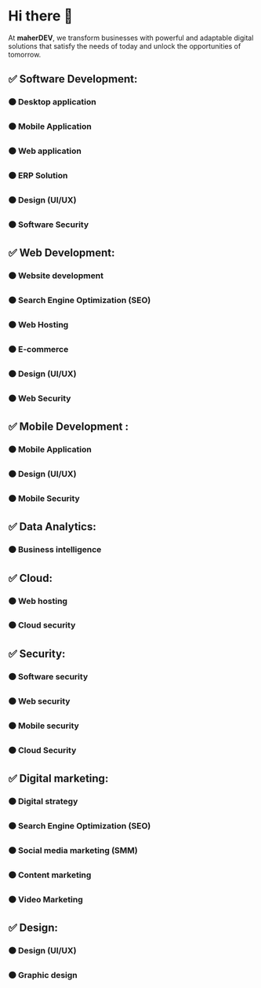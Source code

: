 # Hi there 👋

At **maherDEV**, we transform businesses with powerful and adaptable digital solutions that satisfy the needs of today and unlock the opportunities of tomorrow.

## ✅ Software Development:
### 🟠 Desktop application
### 🟠 Mobile Application
### 🟠 Web application
### 🟠 ERP Solution
### 🟠 Design (UI/UX)
### 🟠 Software Security

## ✅ Web Development:
### 🟠 Website development
### 🟠 Search Engine Optimization (SEO)
### 🟠 Web Hosting
### 🟠 E-commerce
### 🟠 Design (UI/UX)
### 🟠 Web Security

## ✅ Mobile Development :
### 🟠 Mobile Application
### 🟠 Design (UI/UX)
### 🟠 Mobile Security

## ✅ Data Analytics: 
### 🟠 Business intelligence

## ✅ Cloud:
### 🟠 Web hosting
### 🟠 Cloud security
	
## ✅ Security:
### 🟠 Software security
### 🟠 Web security
### 🟠 Mobile security
### 🟠 Cloud Security
	
## ✅ Digital marketing:
### 🟠 Digital strategy
### 🟠 Search Engine Optimization (SEO)
### 🟠 Social media marketing (SMM)
### 🟠 Content marketing
### 🟠 Video Marketing

## ✅ Design:
### 🟠 Design (UI/UX)
### 🟠 Graphic design

<!--
🙋‍♀️ A short introduction - what is your organization all about?
🌈 Contribution guidelines - how can the community get involved?
👩‍💻 Useful resources - where can the community find your docs? Is there anything else the community should know?
🍿 Fun facts - what does your team eat for breakfast?
🧙 Remember, you can do mighty things with the power of [Markdown](https://docs.github.com/github/writing-on-github/getting-started-with-writing-and-formatting-on-github/basic-writing-and-formatting-syntax)
-->
